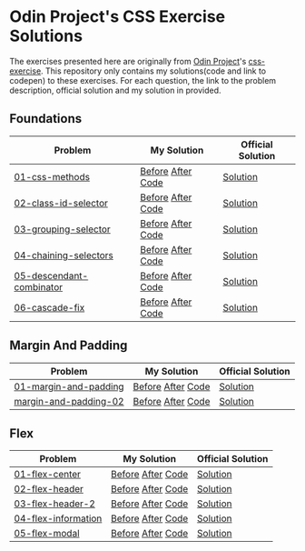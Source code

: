 # Odin Project's CSS Exercise Solutions

The exercises presented here are originally from [Odin Project](https://www.theodinproject.com/)'s [css-exercise](https://github.com/TheOdinProject/css-exercises). This repository only contains my solutions(code and link to codepen) to these exercises. For each question, the link to the problem description, official solution and my solution in provided.

## Foundations

| Problem | My Solution | Official Solution |
| -------- | ---------- | --------- |
| [01-css-methods](https://github.com/TheOdinProject/css-exercises/tree/main/foundations/01-css-methods#readme) | [Before](https://codepen.io/saritkdas1729/pen/jOKXoPo) [After](https://codepen.io/saritkdas1729/pen/yLEGWqO) [Code](./foundations/01-css-methods/) | [Solution](https://github.com/TheOdinProject/css-exercises/tree/main/foundations/01-css-methods/solution) |
| [02-class-id-selector](https://github.com/TheOdinProject/css-exercises/tree/main/foundations/02-class-id-selectors) | [Before](https://codepen.io/saritkdas1729/pen/MWXZNzM) [After](https://codepen.io/saritkdas1729/pen/JjZxPry) [Code](./foundations/02-class-id-selector/) | [Solution](https://github.com/TheOdinProject/css-exercises/tree/main/foundations/02-class-id-selectors/solution) |
| [03-grouping-selector](https://github.com/TheOdinProject/css-exercises/tree/main/foundations/03-grouping-selectors) | [Before](https://codepen.io/saritkdas1729/pen/bGKzbQb) [After](https://codepen.io/saritkdas1729/pen/gOKqOZr) [Code](./foundations/03-grouping-selector/) | [Solution](https://github.com/TheOdinProject/css-exercises/tree/main/foundations/03-grouping-selectors/solution) |
| [04-chaining-selectors](https://github.com/TheOdinProject/css-exercises/tree/main/foundations/04-chaining-selectors#chaining-selectors) | [Before](https://codepen.io/saritkdas1729/pen/LYrqOao) [After](https://codepen.io/saritkdas1729/pen/poKGdBp) [Code](./foundations/04-chaining-selectors/) | [Solution](https://github.com/TheOdinProject/css-exercises/tree/main/foundations/04-chaining-selectors/solution) |
| [05-descendant-combinator](https://github.com/TheOdinProject/css-exercises/tree/main/foundations/05-descendant-combinator#descendant-combinator) | [Before](https://codepen.io/saritkdas1729/pen/abKXEpg) [After](https://codepen.io/saritkdas1729/pen/JjZxMNP) [Code](./foundations/05-descendant-combinator/) | [Solution](https://github.com/TheOdinProject/css-exercises/tree/main/foundations/05-descendant-combinator/solution) |
| [06-cascade-fix](https://github.com/TheOdinProject/css-exercises/tree/main/foundations/06-cascade-fix#css-methods) | [Before](https://codepen.io/saritkdas1729/pen/yLEZKQP) [After](https://codepen.io/saritkdas1729/pen/NWzoYed) [Code](./foundations/06-cascade-fix/) | [Solution](https://github.com/TheOdinProject/css-exercises/tree/main/foundations/06-cascade-fix/solution) |

## Margin And Padding

| Problem | My Solution | Official Solution |
| -------- | ---------- | --------- |
| [01-margin-and-padding](https://github.com/TheOdinProject/css-exercises/tree/main/margin-and-padding/01-margin-and-padding-1#margin-and-padding-practice) | [Before](https://codepen.io/saritkdas1729/pen/MWXddrP) [After](https://codepen.io/saritkdas1729/pen/qBKGGgb) [Code](./margin-and-padding/01-margin-and-padding-1/) | [Solution](https://github.com/TheOdinProject/css-exercises/tree/main/margin-and-padding/01-margin-and-padding-1/solution) |
| [margin-and-padding-02](https://github.com/TheOdinProject/css-exercises/tree/main/margin-and-padding/02-margin-and-padding-2#margin-and-padding-2) | [Before](https://codepen.io/saritkdas1729/pen/jOKojGj) [After](https://codepen.io/saritkdas1729/pen/NWzVZwJ) [Code](./margin-and-padding/02-margin-and-padding-2/) | [Solution](https://github.com/TheOdinProject/css-exercises/tree/main/margin-and-padding/02-margin-and-padding-2/solution) |

## Flex

| Problem | My Solution | Official Solution |
| -------- | ---------- | --------- |
| [01-flex-center](https://github.com/TheOdinProject/css-exercises/tree/main/flex/01-flex-center#center-this-div) | [Before](https://codepen.io/saritkdas1729/pen/qBKzWOG) [After](https://codepen.io/saritkdas1729/pen/KKejPVZ) [Code](./flex/01-flex-center/) | [Solution](https://github.com/TheOdinProject/css-exercises/tree/main/flex/01-flex-center/solution) |
| [02-flex-header](https://github.com/TheOdinProject/css-exercises/tree/main/flex/02-flex-header#a-basic-header) | [Before](https://codepen.io/saritkdas1729/pen/NWzZWMm) [After](https://codepen.io/saritkdas1729/pen/PoarwGr) [Code](./flex/02-flex-header/) | [Solution](https://github.com/TheOdinProject/css-exercises/tree/main/flex/02-flex-header/solution) |
| [03-flex-header-2](https://github.com/TheOdinProject/css-exercises/tree/main/flex/03-flex-header-2#another-common-header-style) | [Before](https://codepen.io/saritkdas1729/pen/bGKPMZp) [After](https://codepen.io/saritkdas1729/pen/poKXKor) [Code](./flex/03-flex-header-2/) | [Solution](https://github.com/TheOdinProject/css-exercises/tree/main/flex/03-flex-header-2/solution) |
| [04-flex-information](https://github.com/TheOdinProject/css-exercises/tree/main/flex/04-flex-information#a-very-common-website-feature) | [Before](https://codepen.io/saritkdas1729/pen/MWXMXpG) [After](https://codepen.io/saritkdas1729/pen/VwdJdBv) [Code](./flex/04-flex-information/) | [Solution](https://github.com/TheOdinProject/css-exercises/tree/main/flex/04-flex-information/solution) |
| [05-flex-modal](https://github.com/TheOdinProject/css-exercises/tree/main/flex/05-flex-modal#desired-outcome) | [Before](https://codepen.io/saritkdas1729/pen/MWXMBax) [After](https://codepen.io/saritkdas1729/pen/vYroXwM) [Code](./flex/05-flex-modal/) | [Solution](https://github.com/TheOdinProject/css-exercises/tree/main/flex/05-flex-modal/solution) |
